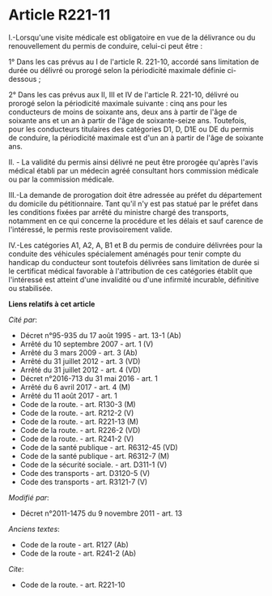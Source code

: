 # Article R221-11

I.-Lorsqu'une visite médicale est obligatoire en vue de la délivrance  ou du renouvellement du permis de conduire, celui-ci
peut être : 

1° Dans les cas prévus au I de l'article R. 221-10, accordé sans limitation de durée ou délivré ou prorogé selon la
périodicité maximale définie ci-dessous ; 

2°  Dans les cas prévus aux II, III et IV de l'article R. 221-10, délivré  ou prorogé selon la périodicité maximale
suivante : cinq ans pour les  conducteurs de moins de soixante ans, deux ans à partir de l'âge de  soixante ans et un an à
partir de l'âge de soixante-seize ans.  Toutefois, pour les conducteurs titulaires des catégories D1, D, D1E ou  DE du permis
de conduire, la périodicité maximale est d'un an à partir  de l'âge de soixante ans. 

II. - La validité du permis ainsi délivré ne peut être prorogée qu'après  l'avis médical établi par un médecin agréé
consultant hors commission  médicale ou par la commission médicale.  

III.-La demande de prorogation doit  être adressée au préfet du département du domicile du pétitionnaire.  Tant qu'il n'y est
pas statué par le préfet dans les conditions fixées  par arrêté du ministre chargé des transports, notamment en ce qui
concerne la procédure et les délais et sauf carence de l'intéressé, le  permis reste provisoirement valide. 

IV.-Les catégories A1, A2, A,  B1 et B du permis de conduire délivrées pour la conduite des véhicules  spécialement aménagés
pour tenir compte du handicap du conducteur sont  toutefois délivrées sans limitation de durée si le certificat médical
favorable à l'attribution de ces catégories établit que l'intéressé est  atteint d'une invalidité ou d'une infirmité
incurable, définitive ou  stabilisée.

**Liens relatifs à cet article**

_Cité par_:

  - Décret n°95-935 du 17 août 1995 - art. 13-1 (Ab)
  - Arrêté du 10 septembre 2007 - art. 1 (V)
  - Arrêté du 3 mars 2009 - art. 3 (Ab)
  - Arrêté du 31 juillet 2012 - art. 3 (VD)
  - Arrêté du 31 juillet 2012 - art. 4 (VD)
  - Décret n°2016-713 du 31 mai 2016 - art. 1
  - Arrêté du 6 avril 2017 - art. 4 (M)
  - Arrêté du 11 août 2017 - art. 1
  - Code de la route. - art. R130-3 (M)
  - Code de la route. - art. R212-2 (V)
  - Code de la route. - art. R221-13 (M)
  - Code de la route. - art. R226-2 (VD)
  - Code de la route. - art. R241-2 (V)
  - Code de la santé publique - art. R6312-45 (VD)
  - Code de la santé publique - art. R6312-7 (M)
  - Code de la sécurité sociale. - art. D311-1 (V)
  - Code des transports - art. D3120-5 (V)
  - Code des transports - art. R3121-7 (V)

_Modifié par_:

  - Décret n°2011-1475 du 9 novembre 2011 - art. 13

_Anciens textes_:

  - Code de la route - art. R127 (Ab)
  - Code de la route - art. R241-2 (Ab)

_Cite_:

  - Code de la route. - art. R221-10
